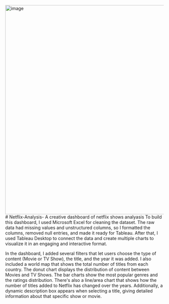 <img width="1278" height="665" alt="image" src="https://github.com/user-attachments/assets/6a511a8f-f77c-4b2f-8c2f-efe4a0da03b4" /># Netflix-Analysis-
A creative dashboard of netflix shows analyasis
To build this dashboard, I used Microsoft Excel for cleaning the dataset. The raw data had missing values and unstructured columns, so I formatted the columns, removed null entries, and made it ready for Tableau. After that, I used Tableau Desktop to connect the data and create multiple charts to visualize it in an engaging and interactive format.

In the dashboard, I added several filters that let users choose the type of content (Movie or TV Show), the title, and the year it was added. I also included a world map that shows the total number of titles from each country. The donut chart displays the distribution of content between Movies and TV Shows. The bar charts show the most popular genres and the ratings distribution. There's also a line/area chart that shows how the number of titles added to Netflix has changed over the years. Additionally, a dynamic description box appears when selecting a title, giving detailed information about that specific show or movie.


